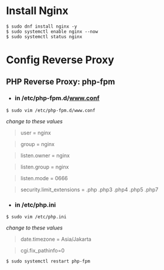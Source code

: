# Install Nginx
```
$ sudo dnf install nginx -y
$ sudo systemctl enable nginx --now
$ sudo systemctl status nginx
```
# Config Reverse Proxy
## PHP Reverse Proxy: php-fpm
- ### in /etc/php-fpm.d/www.conf
```
$ sudo vim /etc/php-fpm.d/www.conf
```
_change to these values_
> user = nginx

> group = nginx

> listen.owner = nginx

> listen.group = nginx

> listen.mode = 0666

> security.limit_extensions = .php .php3 .php4 .php5 .php7

- ### in /etc/php.ini
```
$ sudo vim /etc/php.ini
```
_change to these values_
> date.timezone = Asia/Jakarta

> cgi.fix_pathinfo=0
```
$ sudo systemctl restart php-fpm
```